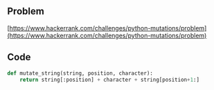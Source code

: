 ## Problem

[https://www.hackerrank.com/challenges/python-mutations/problem](https://www.hackerrank.com/challenges/python-mutations/problem)

## Code

```py
def mutate_string(string, position, character):
    return string[:position] + character + string[position+1:]
```